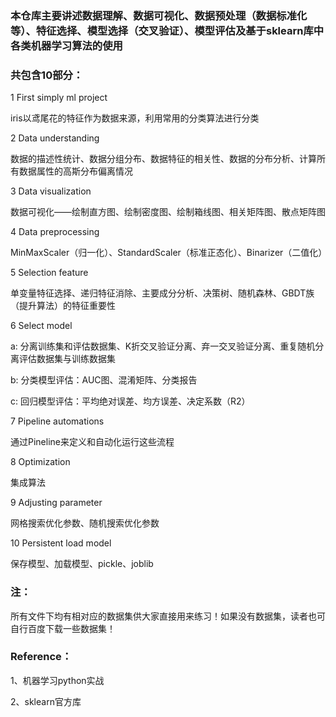 ### 本仓库主要讲述数据理解、数据可视化、数据预处理（数据标准化等）、特征选择、模型选择（交叉验证）、模型评估及基于sklearn库中各类机器学习算法的使用

### 共包含10部分：

1 First simply ml project

iris以鸢尾花的特征作为数据来源，利用常用的分类算法进行分类

2 Data understanding

数据的描述性统计、数据分组分布、数据特征的相关性、数据的分布分析、计算所有数据属性的高斯分布偏离情况

3 Data visualization

数据可视化——绘制直方图、绘制密度图、绘制箱线图、相关矩阵图、散点矩阵图

4 Data preprocessing

MinMaxScaler（归一化）、StandardScaler（标准正态化）、Binarizer（二值化）

5 Selection feature

单变量特征选择、递归特征消除、主要成分分析、决策树、随机森林、GBDT族（提升算法）的特征重要性

6 Select model

a: 分离训练集和评估数据集、K折交叉验证分离、弃一交叉验证分离、重复随机分离评估数据集与训练数据集

b: 分类模型评估：AUC图、混淆矩阵、分类报告

c: 回归模型评估：平均绝对误差、均方误差、决定系数（R2）

7 Pipeline automations

通过Pineline来定义和自动化运行这些流程

8 Optimization 

集成算法

9 Adjusting parameter

网格搜索优化参数、随机搜索优化参数

10 Persistent load model

保存模型、加载模型、pickle、joblib

### 注：

所有文件下均有相对应的数据集供大家直接用来练习！如果没有数据集，读者也可自行百度下载一些数据集！

### Reference：

1、机器学习python实战

2、sklearn官方库
